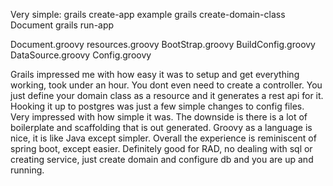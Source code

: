 
Very simple:
grails create-app example
grails create-domain-class Document
grails run-app

Document.groovy
resources.groovy
BootStrap.groovy
BuildConfig.groovy
DataSource.groovy
Config.groovy

Grails impressed me with how easy it was to setup and get everything working, took under an hour. You dont even need to 
create a controller. You just define your domain class as a resource and it generates a rest api for it. Hooking it up to 
postgres was just a few simple changes to config files. Very impressed with how simple it was. The downside is there is a lot 
of boilerplate and scaffolding that is out generated. Groovy as a language is nice, it is like Java except simpler. Overall 
the experience is reminiscent of spring boot, except easier. Definitely good for RAD, no dealing with sql or creating service, 
just create domain and configure db and you are up and running.
